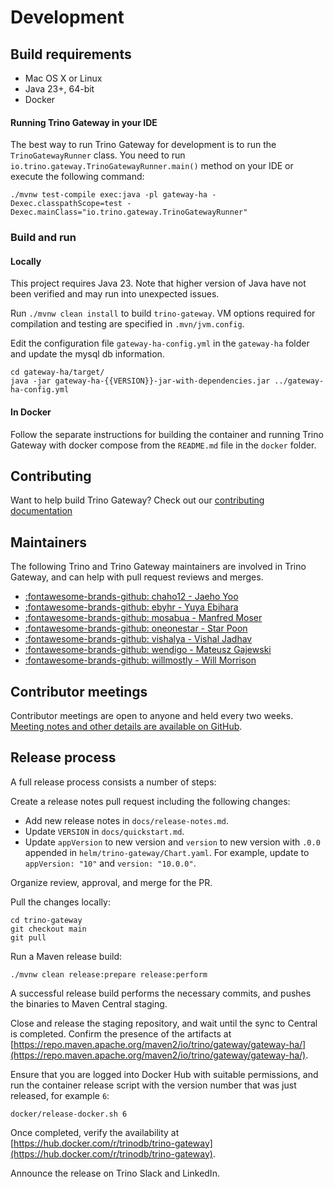 # Development

## Build requirements

* Mac OS X or Linux
* Java 23+, 64-bit
* Docker

#### Running Trino Gateway in your IDE

The best way to run Trino Gateway for development is to run the
`TrinoGatewayRunner` class.
You need to run `io.trino.gateway.TrinoGatewayRunner.main()` method on your IDE
or execute the following command:

```shell
./mvnw test-compile exec:java -pl gateway-ha -Dexec.classpathScope=test -Dexec.mainClass="io.trino.gateway.TrinoGatewayRunner"
```

### Build and run

#### Locally

This project requires Java 23. Note that higher version of Java have not been
verified and may run into unexpected issues.

Run `./mvnw clean install` to build `trino-gateway`. VM options required for
compilation and testing are specified in `.mvn/jvm.config`.

Edit the configuration file `gateway-ha-config.yml` in the `gateway-ha` folder
and update the mysql db information.

```shell
cd gateway-ha/target/
java -jar gateway-ha-{{VERSION}}-jar-with-dependencies.jar ../gateway-ha-config.yml
```

#### In Docker

Follow the separate instructions for building the container and running Trino
Gateway with docker compose from the `README.md` file in the `docker` folder.

## Contributing

Want to help build Trino Gateway? Check out our [contributing
documentation](https://github.com/trinodb/trino-gateway/blob/main/.github/CONTRIBUTING.md)

## Maintainers

The following Trino and Trino Gateway maintainers are involved in Trino
Gateway, and can help with pull request reviews and merges.

* [:fontawesome-brands-github: chaho12 - Jaeho Yoo](https://github.com/chaho12)
* [:fontawesome-brands-github: ebyhr - Yuya Ebihara](https://github.com/ebyhr)
* [:fontawesome-brands-github: mosabua - Manfred Moser](https://github.com/mosabua)
* [:fontawesome-brands-github: oneonestar - Star Poon](https://github.com/oneonestar)
* [:fontawesome-brands-github: vishalya - Vishal Jadhav](https://github.com/vishalya)
* [:fontawesome-brands-github: wendigo - Mateusz Gajewski](https://github.com/wendigo)
* [:fontawesome-brands-github: willmostly - Will Morrison](https://github.com/willmostly)

## Contributor meetings

Contributor meetings are open to anyone and held every two weeks. [Meeting
notes and other details are available on GitHub](https://github.com/trinodb/trino-gateway/wiki/Contributor-meetings).

## Release process

A full release process consists a number of steps:

Create a release notes pull request including the following changes:

- Add new release notes in `docs/release-notes.md`.
- Update `VERSION` in `docs/quickstart.md`.
- Update `appVersion` to new version and `version` to new version with `.0.0`
  appended in `helm/trino-gateway/Chart.yaml`. For example, update to
  `appVersion: "10"` and `version: "10.0.0"`. 

Organize review, approval, and merge for the PR.

Pull the changes locally:

```shell
cd trino-gateway
git checkout main
git pull
```

Run a Maven release build:

```shell
./mvnw clean release:prepare release:perform
```

A successful release build performs the necessary commits, and pushes the
binaries to Maven Central staging.

Close and release the staging repository, and wait until the sync to Central is
completed. Confirm the presence of the artifacts at
[https://repo.maven.apache.org/maven2/io/trino/gateway/gateway-ha/](https://repo.maven.apache.org/maven2/io/trino/gateway/gateway-ha/).

Ensure that you are logged into Docker Hub  with suitable permissions, and run
the container release script with the version  number that was just released, 
for example `6`:

```shell
docker/release-docker.sh 6
```

Once completed, verify the availability at
[https://hub.docker.com/r/trinodb/trino-gateway](https://hub.docker.com/r/trinodb/trino-gateway).

Announce the release on Trino Slack and LinkedIn.
